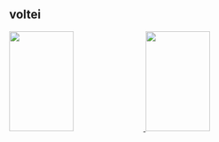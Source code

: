 ## voltei

<div align="">
  
  <a href="https://github.com/glrmrissi">
    
  <img height="180em" img width="48%" src="https://github-readme-stats.vercel.app/api?username=glrmrissi&show_icons=true&theme=dark&include_all_commits=true&count_private=true"/>
   
  <img height="180em" img width="48%"  src="https://github-readme-stats.vercel.app/api/top-langs/?username=glrmrissi&layout=compact&langs_count=7&theme=dark"/>
    
</div>
 
